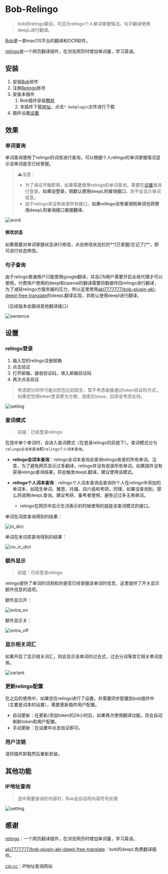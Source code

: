 # Bob-Relingo

> bob的relingo联动，可显示relingo个人单词掌握情况。句子翻译使用deepL进行翻译。

[Bob](https://bobtranslate.com/)是一款macOS平台的翻译和OCR软件。

[relingo](https://relingo.net/)是一个网页翻译插件，在浏览网页时增加单词量，学习英语。

## 安装

1. 安装[Bob](https://apps.apple.com/cn/app/id1630034110)软件
2. 注册[Relingo](https://relingo.net)账号
3. 安装本插件
   1. Bob插件安装[教程](https://bobtranslate.com/guide/advance/plugin.html)
   2. 本插件下载[地址](https://github.com/solywsh/bob-relingo/releases)，点击`*.bobplugin`文件进行下载
4. 插件设置[设置](#设置)

## 效果

### 单词查询

单词查询使用了relingo的词库进行查询，可以根据个人relingo的单词掌握情况显示该单词是否已经掌握。

> ⚠️注意：
>
> - 为了保证开箱即用，如果需要使用relingo的单词查询，需要在[设置](#设置)里进行登录，**如果没登录，则默认使用deepL的查询接口**，将不会显示单词信息。
> - 由于relingo并没有收录所有接口，**如果relingo没有查询到单词也将使用deepL的查询接口直接翻译**。

![word](./docs/imgs/word.png)

#### 修改状态

如果需要对单词掌握状态进行修改，点击修改状态栏的**[已掌握/忘记了]**，即可进行状态修改。

### 句子查询

由于relingo普通用户只能使用google翻译，并且CN用户需要开启全局代理才可以使用，付费用户使用的deepl和openai的翻译需要将数据传回relingo进行翻译，为了减轻relingo方服务器的压力，所以这里使用[akl7777777/bob-plugin-akl-deepl-free-translate](https://github.com/akl7777777/bob-plugin-akl-deepl-free-translate)的deepL翻译实现，并默认使用deepl进行翻译。

（后续版本会跟进其他翻译接口）

![sentence](./docs/imgs/sentence.png)

## 设置

### relingo登录

1. 输入您的relingo注册邮箱
2. 点击验证
3. 打开邮箱，接收验证码，填入邮箱验证码
4. 再次点击验证

> 考虑部分同学可能对抓包比较陌生，暂不考虑直接通过token验证的方式，如果您觉得token登录更为方便，请提交issue，后续会考虑支持。

![setting](./docs/imgs/setting.png)

### 查词模式

> 前提：已经登录relingo

在选中单个单词时，会进入查词模式（在登录relingo的前提下）。查词模式分为`relingo全词本查询`和`relingo个人词本查询`。

- **relingo全词本查询**：relingo全词本查询会查询relingo收录的所有单词。注意，为了避免网页显示过多翻译，relingo并没有收录所有单词，如果插件没有获得relingo查询结果，将会触发deepL翻译。建议使用该模式。

- **relingo个人词本查询**：relingo个人词本查询会查询你个人在relingo中添加的单词本，如陌生单词、雅思、托福、四六级和考研。同理，如果没查询到，那么将调用deepL查询。建议考研、备考者使用，避免记过多无用单词。
  - relingo在网页中显示生词表示的时候使用的就是该查词模式的接口。


单词在词库查询得到的结果：

![in_dict](docs/imgs/in_dict.png)

单词在未词库查询得到的结果：



![no_in_dict](docs/imgs/not_in_dict.png)

### 额外显示

> 前提：已经登录relingo

relingo提供了单词的词频和你是否已经掌握该单词的信息，这里提供了开关显示额外信息的选项。

额外显示开：

![extra_on](docs/imgs/extra_on.png)

额外显示关：

![extra_off](docs/imgs/extra_off.png)



### 显示相关词汇

如果开启了显示相关词汇，则会显示该单词的过去式，过去分词等其它相关单词变体。

![variant](docs/imgs/variant.png)

### 更新relingo配置

在之后的使用中，如果您在relingo进行了设置，并需要同步配置到bob插件中（主要是词本的设置），需要更新插件用户配置。

- 自动更新：在更新/添加token的24小时后，如果再次使用翻译功能，将会自动刷新token和用户配置。
- 手动更新：在设置中点击验证即可。

### 用户注销

请将插件卸载然后重新安装。

## 其他功能

### IP地址查询

> 选中需要查询的内容时，Bob会自动将内容符号处理

![setting](./docs/imgs/ip.png)

## 感谢

[relingo](https://relingo.net/)：一个网页翻译插件，在浏览网页时增加单词量，学习英语。

[akl7777777/bob-plugin-akl-deepl-free-translate](https://github.com/akl7777777/bob-plugin-akl-deepl-free-translate)：bob的deepL免费翻译插件。

[cip.cc](https://cip.cc)：IP地址查询网站

